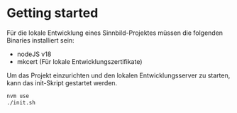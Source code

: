 # Getting started

Für die lokale Entwicklung eines Sinnbild-Projektes müssen die folgenden Binaries installiert sein:

- nodeJS v18
- mkcert (Für lokale Entwicklungszertifikate)

Um das Projekt einzurichten und den lokalen Entwicklungsserver zu starten, kann das init-Skript gestartet werden.

```bash
nvm use
./init.sh

```

